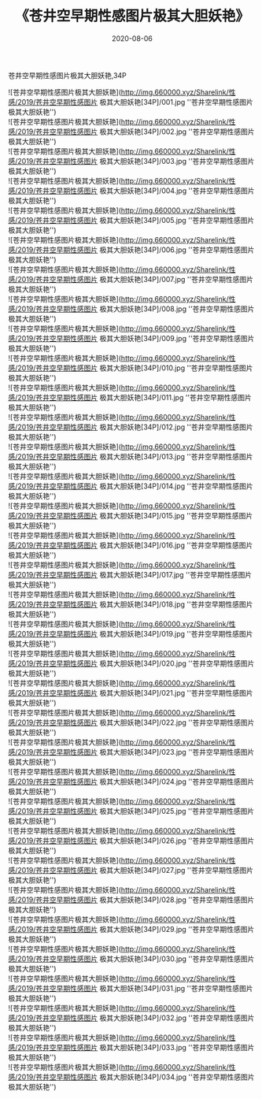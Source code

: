 ﻿---
layout: post
title:  《苍井空早期性感图片极其大胆妖艳》
date:   2020-08-06
img: http://img.660000.xyz/Sharelink/性感/2019/苍井空早期性感图片 极其大胆妖艳[34P]/000.jpg
categories: [美女, 性感, 泳衣]
---

苍井空早期性感图片极其大胆妖艳,34P

![苍井空早期性感图片极其大胆妖艳](http://img.660000.xyz/Sharelink/性感/2019/苍井空早期性感图片 极其大胆妖艳[34P]/001.jpg ''苍井空早期性感图片极其大胆妖艳'') <br>
![苍井空早期性感图片极其大胆妖艳](http://img.660000.xyz/Sharelink/性感/2019/苍井空早期性感图片 极其大胆妖艳[34P]/002.jpg ''苍井空早期性感图片极其大胆妖艳'') <br>
![苍井空早期性感图片极其大胆妖艳](http://img.660000.xyz/Sharelink/性感/2019/苍井空早期性感图片 极其大胆妖艳[34P]/003.jpg ''苍井空早期性感图片极其大胆妖艳'') <br>
![苍井空早期性感图片极其大胆妖艳](http://img.660000.xyz/Sharelink/性感/2019/苍井空早期性感图片 极其大胆妖艳[34P]/004.jpg ''苍井空早期性感图片极其大胆妖艳'') <br>
![苍井空早期性感图片极其大胆妖艳](http://img.660000.xyz/Sharelink/性感/2019/苍井空早期性感图片 极其大胆妖艳[34P]/005.jpg ''苍井空早期性感图片极其大胆妖艳'') <br>
![苍井空早期性感图片极其大胆妖艳](http://img.660000.xyz/Sharelink/性感/2019/苍井空早期性感图片 极其大胆妖艳[34P]/006.jpg ''苍井空早期性感图片极其大胆妖艳'') <br>
![苍井空早期性感图片极其大胆妖艳](http://img.660000.xyz/Sharelink/性感/2019/苍井空早期性感图片 极其大胆妖艳[34P]/007.jpg ''苍井空早期性感图片极其大胆妖艳'') <br>
![苍井空早期性感图片极其大胆妖艳](http://img.660000.xyz/Sharelink/性感/2019/苍井空早期性感图片 极其大胆妖艳[34P]/008.jpg ''苍井空早期性感图片极其大胆妖艳'') <br>
![苍井空早期性感图片极其大胆妖艳](http://img.660000.xyz/Sharelink/性感/2019/苍井空早期性感图片 极其大胆妖艳[34P]/009.jpg ''苍井空早期性感图片极其大胆妖艳'') <br>
![苍井空早期性感图片极其大胆妖艳](http://img.660000.xyz/Sharelink/性感/2019/苍井空早期性感图片 极其大胆妖艳[34P]/010.jpg ''苍井空早期性感图片极其大胆妖艳'') <br>
![苍井空早期性感图片极其大胆妖艳](http://img.660000.xyz/Sharelink/性感/2019/苍井空早期性感图片 极其大胆妖艳[34P]/011.jpg ''苍井空早期性感图片极其大胆妖艳'') <br>
![苍井空早期性感图片极其大胆妖艳](http://img.660000.xyz/Sharelink/性感/2019/苍井空早期性感图片 极其大胆妖艳[34P]/012.jpg ''苍井空早期性感图片极其大胆妖艳'') <br>
![苍井空早期性感图片极其大胆妖艳](http://img.660000.xyz/Sharelink/性感/2019/苍井空早期性感图片 极其大胆妖艳[34P]/013.jpg ''苍井空早期性感图片极其大胆妖艳'') <br>
![苍井空早期性感图片极其大胆妖艳](http://img.660000.xyz/Sharelink/性感/2019/苍井空早期性感图片 极其大胆妖艳[34P]/014.jpg ''苍井空早期性感图片极其大胆妖艳'') <br>
![苍井空早期性感图片极其大胆妖艳](http://img.660000.xyz/Sharelink/性感/2019/苍井空早期性感图片 极其大胆妖艳[34P]/015.jpg ''苍井空早期性感图片极其大胆妖艳'') <br>
![苍井空早期性感图片极其大胆妖艳](http://img.660000.xyz/Sharelink/性感/2019/苍井空早期性感图片 极其大胆妖艳[34P]/016.jpg ''苍井空早期性感图片极其大胆妖艳'') <br>
![苍井空早期性感图片极其大胆妖艳](http://img.660000.xyz/Sharelink/性感/2019/苍井空早期性感图片 极其大胆妖艳[34P]/017.jpg ''苍井空早期性感图片极其大胆妖艳'') <br>
![苍井空早期性感图片极其大胆妖艳](http://img.660000.xyz/Sharelink/性感/2019/苍井空早期性感图片 极其大胆妖艳[34P]/018.jpg ''苍井空早期性感图片极其大胆妖艳'') <br>
![苍井空早期性感图片极其大胆妖艳](http://img.660000.xyz/Sharelink/性感/2019/苍井空早期性感图片 极其大胆妖艳[34P]/019.jpg ''苍井空早期性感图片极其大胆妖艳'') <br>
![苍井空早期性感图片极其大胆妖艳](http://img.660000.xyz/Sharelink/性感/2019/苍井空早期性感图片 极其大胆妖艳[34P]/020.jpg ''苍井空早期性感图片极其大胆妖艳'') <br>
![苍井空早期性感图片极其大胆妖艳](http://img.660000.xyz/Sharelink/性感/2019/苍井空早期性感图片 极其大胆妖艳[34P]/021.jpg ''苍井空早期性感图片极其大胆妖艳'') <br>
![苍井空早期性感图片极其大胆妖艳](http://img.660000.xyz/Sharelink/性感/2019/苍井空早期性感图片 极其大胆妖艳[34P]/022.jpg ''苍井空早期性感图片极其大胆妖艳'') <br>
![苍井空早期性感图片极其大胆妖艳](http://img.660000.xyz/Sharelink/性感/2019/苍井空早期性感图片 极其大胆妖艳[34P]/023.jpg ''苍井空早期性感图片极其大胆妖艳'') <br>
![苍井空早期性感图片极其大胆妖艳](http://img.660000.xyz/Sharelink/性感/2019/苍井空早期性感图片 极其大胆妖艳[34P]/024.jpg ''苍井空早期性感图片极其大胆妖艳'') <br>
![苍井空早期性感图片极其大胆妖艳](http://img.660000.xyz/Sharelink/性感/2019/苍井空早期性感图片 极其大胆妖艳[34P]/025.jpg ''苍井空早期性感图片极其大胆妖艳'') <br>
![苍井空早期性感图片极其大胆妖艳](http://img.660000.xyz/Sharelink/性感/2019/苍井空早期性感图片 极其大胆妖艳[34P]/026.jpg ''苍井空早期性感图片极其大胆妖艳'') <br>
![苍井空早期性感图片极其大胆妖艳](http://img.660000.xyz/Sharelink/性感/2019/苍井空早期性感图片 极其大胆妖艳[34P]/027.jpg ''苍井空早期性感图片极其大胆妖艳'') <br>
![苍井空早期性感图片极其大胆妖艳](http://img.660000.xyz/Sharelink/性感/2019/苍井空早期性感图片 极其大胆妖艳[34P]/028.jpg ''苍井空早期性感图片极其大胆妖艳'') <br>
![苍井空早期性感图片极其大胆妖艳](http://img.660000.xyz/Sharelink/性感/2019/苍井空早期性感图片 极其大胆妖艳[34P]/029.jpg ''苍井空早期性感图片极其大胆妖艳'') <br>
![苍井空早期性感图片极其大胆妖艳](http://img.660000.xyz/Sharelink/性感/2019/苍井空早期性感图片 极其大胆妖艳[34P]/030.jpg ''苍井空早期性感图片极其大胆妖艳'') <br>
![苍井空早期性感图片极其大胆妖艳](http://img.660000.xyz/Sharelink/性感/2019/苍井空早期性感图片 极其大胆妖艳[34P]/031.jpg ''苍井空早期性感图片极其大胆妖艳'') <br>
![苍井空早期性感图片极其大胆妖艳](http://img.660000.xyz/Sharelink/性感/2019/苍井空早期性感图片 极其大胆妖艳[34P]/032.jpg ''苍井空早期性感图片极其大胆妖艳'') <br>
![苍井空早期性感图片极其大胆妖艳](http://img.660000.xyz/Sharelink/性感/2019/苍井空早期性感图片 极其大胆妖艳[34P]/033.jpg ''苍井空早期性感图片极其大胆妖艳'') <br>
![苍井空早期性感图片极其大胆妖艳](http://img.660000.xyz/Sharelink/性感/2019/苍井空早期性感图片 极其大胆妖艳[34P]/034.jpg ''苍井空早期性感图片极其大胆妖艳'') <br>
